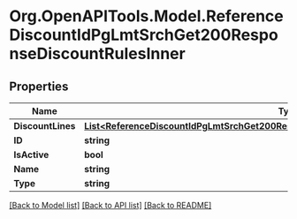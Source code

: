 # Org.OpenAPITools.Model.ReferenceDiscountIdPgLmtSrchGet200ResponseDiscountRulesInner

## Properties

Name | Type | Description | Notes
------------ | ------------- | ------------- | -------------
**DiscountLines** | [**List&lt;ReferenceDiscountIdPgLmtSrchGet200ResponseDiscountRulesInnerDiscountLinesInner&gt;**](ReferenceDiscountIdPgLmtSrchGet200ResponseDiscountRulesInnerDiscountLinesInner.md) |  | 
**ID** | **string** |  | 
**IsActive** | **bool** |  | 
**Name** | **string** |  | 
**Type** | **string** |  | 

[[Back to Model list]](../README.md#documentation-for-models) [[Back to API list]](../README.md#documentation-for-api-endpoints) [[Back to README]](../README.md)

